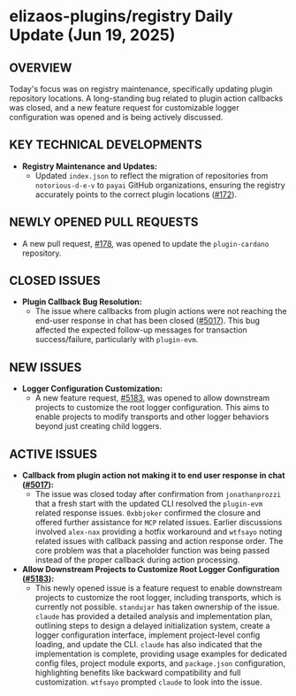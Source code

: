 # elizaos-plugins/registry Daily Update (Jun 19, 2025)

## OVERVIEW 
Today's focus was on registry maintenance, specifically updating plugin repository locations. A long-standing bug related to plugin action callbacks was closed, and a new feature request for customizable logger configuration was opened and is being actively discussed.

## KEY TECHNICAL DEVELOPMENTS

*   **Registry Maintenance and Updates:**
    *   Updated `index.json` to reflect the migration of repositories from `notorious-d-e-v` to `payai` GitHub organizations, ensuring the registry accurately points to the correct plugin locations ([#172](https://github.com/elizaos-plugins/registry/pull/172)).

## NEWLY OPENED PULL REQUESTS

*   A new pull request, [#178](https://github.com/elizaos-plugins/registry/pull/178), was opened to update the `plugin-cardano` repository.

## CLOSED ISSUES

*   **Plugin Callback Bug Resolution:**
    *   The issue where callbacks from plugin actions were not reaching the end-user response in chat has been closed ([#5017](https://github.com/elizaos-plugins/registry/issues/5017)). This bug affected the expected follow-up messages for transaction success/failure, particularly with `plugin-evm`.

## NEW ISSUES

*   **Logger Configuration Customization:**
    *   A new feature request, [#5183](https://github.com/elizaos-plugins/registry/issues/5183), was opened to allow downstream projects to customize the root logger configuration. This aims to enable projects to modify transports and other logger behaviors beyond just creating child loggers.

## ACTIVE ISSUES

*   **Callback from plugin action not making it to end user response in chat ([#5017](https://github.com/elizaos-plugins/registry/issues/5017)):**
    *   The issue was closed today after confirmation from `jonathanprozzi` that a fresh start with the updated CLI resolved the `plugin-evm` related response issues. `0xbbjoker` confirmed the closure and offered further assistance for `MCP` related issues. Earlier discussions involved `alex-nax` providing a hotfix workaround and `wtfsayo` noting related issues with callback passing and action response order. The core problem was that a placeholder function was being passed instead of the proper callback during action processing.
*   **Allow Downstream Projects to Customize Root Logger Configuration ([#5183](https://github.com/elizaos-plugins/registry/issues/5183)):**
    *   This newly opened issue is a feature request to enable downstream projects to customize the root logger, including transports, which is currently not possible. `standujar` has taken ownership of the issue. `claude` has provided a detailed analysis and implementation plan, outlining steps to design a delayed initialization system, create a logger configuration interface, implement project-level config loading, and update the CLI. `claude` has also indicated that the implementation is complete, providing usage examples for dedicated config files, project module exports, and `package.json` configuration, highlighting benefits like backward compatibility and full customization. `wtfsayo` prompted `claude` to look into the issue.
